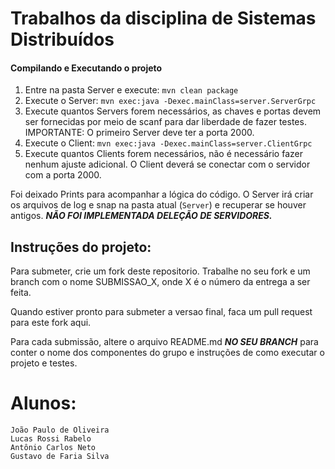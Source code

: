 # Trabalhos da disciplina de Sistemas Distribuídos

#### Compilando e Executando o projeto
1) Entre na pasta Server e execute: `mvn clean package`
2) Execute o Server: `mvn exec:java -Dexec.mainClass=server.ServerGrpc`
4) Execute quantos Servers forem necessários, as chaves e portas devem ser fornecidas por meio de scanf para dar liberdade de fazer testes. IMPORTANTE: O primeiro Server deve ter a porta 2000.
4) Execute o Client: `mvn exec:java -Dexec.mainClass=server.ClientGrpc`
5) Execute quantos Clients forem necessários, não é necessário fazer nenhum ajuste adicional. O Client deverá se conectar com o servidor com a porta 2000.

Foi deixado Prints para acompanhar a lógica do código.
O Server irá criar os arquivos de log e snap na pasta atual (`Server`) e recuperar se houver antigos. ***NÃO FOI IMPLEMENTADA DELEÇÃO DE SERVIDORES.***

## Instruções do projeto:
Para submeter, crie um fork deste repositorio. Trabalhe no seu fork e um branch com o nome SUBMISSAO_X, onde X é o número da entrega a ser feita. 

Quando estiver pronto para submeter a versao final, faca um pull request para este fork aqui.

Para cada submissão, altere o arquivo README.md ***NO SEU BRANCH*** para conter o nome dos componentes do grupo e instruções de como executar o projeto e testes.


# Alunos:

```
João Paulo de Oliveira
Lucas Rossi Rabelo
Antônio Carlos Neto
Gustavo de Faria Silva
```